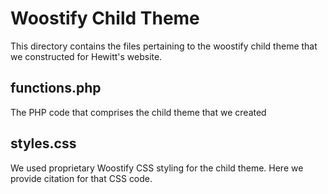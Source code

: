 # Woostify Child Theme

This directory contains the files pertaining to the woostify child theme that we constructed for Hewitt's website.

## functions.php

The PHP code that comprises the child theme that we created

## styles.css

We used proprietary Woostify CSS styling for the child theme.  Here we provide citation for that CSS code. 